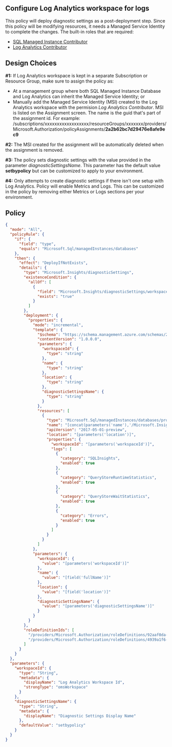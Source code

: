 ## Configure Log Analytics workspace for logs

This policy will deploy diagnostic settings as a post-deployment step.  Since this policy will be modifying resources, it needs a Managed Service Identity to complete the changes.  The built-in roles that are required:

* [SQL Managed Instance Contributor](https://docs.microsoft.com/en-us/azure/role-based-access-control/built-in-roles#sql-managed-instance-contributor)
* [Log Analytics Contributor](https://docs.microsoft.com/en-us/azure/role-based-access-control/built-in-roles#log-analytics-contributor)

## Design Choices

**#1:** If Log Analytics workspace is kept in a separate Subscription or Resource Group, make sure to assign the policy as:

* At a management group where both SQL Managed Instance Database and Log Analytics can inherit the Managed Service Identity; or
* Manually add the Managed Service Identity (MSI) created to the Log Analytics workspace with the permision *Log Analytics Contributor*.  MSI is listed on the Assignment screen.  The name is the guid that's part of the assignment id.  For example:
  /subscriptions/xxxxxxxxxxxxxxxxxx/resourceGroups/xxxxxxx/providers/Microsoft.Authorization/policyAssignments/**2a2b62bc7d29476e8afe9ec9**

**#2:** The MSI created for the assignment will be automatically deleted when the assignment is removed.

**#3:** The policy sets diagnostic settings with the value provided in the parameter *diagnosticSettingsName*.  This parameter has the default value **setbypolicy** but can be customized to apply to your environment.

**#4:** Only attempts to create diagnostic settings if there isn't one setup with Log Analytics.  Policy will enable Metrics and Logs.  This can be customized in the policy by removing either Metrics or Logs sections per your environment.

## Policy

```json
{
  "mode": "All",
  "policyRule": {
    "if": {
      "field": "type",
      "equals": "Microsoft.Sql/managedInstances/databases"
    },
    "then": {
      "effect": "DeployIfNotExists",
      "details": {
        "type": "Microsoft.Insights/diagnosticSettings",
        "existenceCondition": {
          "allOf": [
            {
              "field": "Microsoft.Insights/diagnosticSettings/workspaceId",
              "exists": "true"
            }
          ]
        },
        "deployment": {
          "properties": {
            "mode": "incremental",
            "template": {
              "$schema": "https://schema.management.azure.com/schemas/2015-01-01/deploymentTemplate.json#",
              "contentVersion": "1.0.0.0",
              "parameters": {
                "workspaceId": {
                  "type": "string"
                },
                "name": {
                  "type": "string"
                },
                "location": {
                  "type": "string"
                },
                "diagnosticSettingsName": {
                  "type": "string"
                }
              },
              "resources": [
                {
                  "type": "Microsoft.Sql/managedInstances/databases/providers/diagnosticsettings",
                  "name": "[concat(parameters('name'),'/Microsoft.Insights/', parameters('diagnosticSettingsName'))]",
                  "apiVersion": "2017-05-01-preview",
                  "location": "[parameters('location')]",
                  "properties": {
                    "workspaceId": "[parameters('workspaceId')]",
                    "logs": [
                      {
                        "category": "SQLInsights",
                        "enabled": true
                      },
                      {
                        "category": "QueryStoreRuntimeStatistics",
                        "enabled": true
                      },
                      {
                        "category": "QueryStoreWaitStatistics",
                        "enabled": true
                      },
                      {
                        "category": "Errors",
                        "enabled": true
                      }
                    ]
                  }
                }
              ]
            },
            "parameters": {
              "workspaceId": {
                "value": "[parameters('workspaceId')]"
              },
              "name": {
                "value": "[field('fullName')]"
              },
              "location": {
                "value": "[field('location')]"
              },
              "diagnosticSettingsName": {
                "value": "[parameters('diagnosticSettingsName')]"
              }
            }
          }
        },
        "roleDefinitionIds": [
          "/providers/Microsoft.Authorization/roleDefinitions/92aaf0da-9dab-42b6-94a3-d43ce8d16293",
          "/providers/Microsoft.Authorization/roleDefinitions/4939a1f6-9ae0-4e48-a1e0-f2cbe897382d"
        ]
      }
    }
  },
  "parameters": {
    "workspaceId": {
      "type": "String",
      "metadata": {
        "displayName": "Log Analytics Workspace Id",
        "strongType": "omsWorkspace"
      }
    },
    "diagnosticSettingsName": {
      "type": "String",
      "metadata": {
        "displayName": "Diagnostic Settings Display Name"
      },
      "defaultValue": "setbypolicy"
    }
  }
}
```
